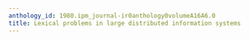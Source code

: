 ```yaml
---
anthology_id: 1980.ipm_journal-ir0anthology0volumeA16A6.0
title: Lexical problems in large distributed information systems
---
```

